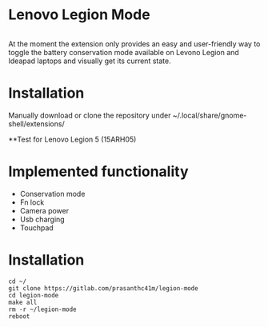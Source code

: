 # Lenovo Legion Mode

![]()

At the moment the extension only provides an easy and user-friendly way to toggle the battery conservation mode available on Levono Legion and Ideapad laptops and visually get its current state.

# Installation

Manually download or clone the repository under ~/.local/share/gnome-shell/extensions/

**Test for Lenovo Legion 5 (15ARH05) 

# Implemented functionality

- Conservation mode
- Fn lock
- Camera power
- Usb charging
- Touchpad

# Installation

```
cd ~/
git clone https://gitlab.com/prasanthc41m/legion-mode
cd legion-mode
make all
rm -r ~/legion-mode
reboot
```
